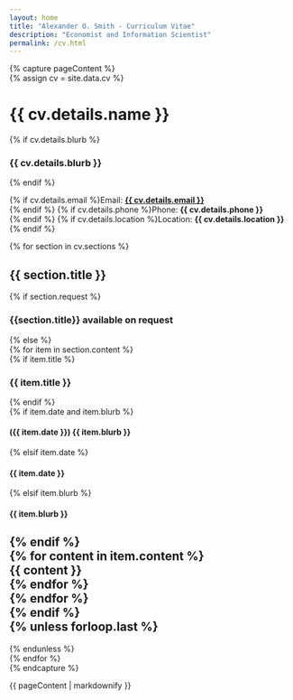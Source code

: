 ```yaml
---
layout: home
title: "Alexander O. Smith - Curriculum Vitae"
description: "Economist and Information Scientist"
permalink: /cv.html
---
```

<div class="print-content">  

{% capture pageContent %}  
{% assign cv = site.data.cv %}  
# {{ cv.details.name }}  
{% if cv.details.blurb %}  
### {{ cv.details.blurb }}
{% endif %}

{% if cv.details.email %}Email: **<a href="mailto:{{ cv.details.email }}">{{ cv.details.email }}</a>** <br />
{% endif %}
{% if cv.details.phone %}Phone: **{{ cv.details.phone }}** <br />{% endif %}
{% if cv.details.location %}Location: **{{ cv.details.location }}** <br />{% endif %}

{% for section in cv.sections %}  
## {{ section.title }}  
{% if section.request %}  
### {{section.title}} available on request  
{% else %}  
{% for item in section.content %}  
{% if item.title %}  
### {{ item.title }}  
{% endif %}  
{% if item.date and item.blurb %}  
#### ({{ item.date }}) {{ item.blurb }}  
{% elsif item.date %}  
#### {{ item.date }}  
{% elsif item.blurb %}  
#### {{ item.blurb }}  
{% endif %}  
{% for content in item.content %}  
{{ content }}  
{% endfor %}  
{% endfor %}  
{% endif %}  
{% unless forloop.last %}  
---
{% endunless %}  
{% endfor %}  
{% endcapture %}  

{{ pageContent | markdownify }}

</div>

